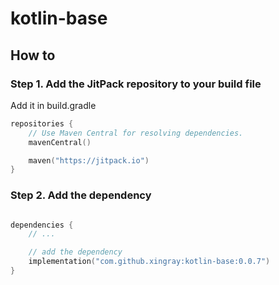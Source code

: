 # kotlin-base


## How to



### Step 1. Add the JitPack repository to your build file

Add it in build.gradle

```kotlin
repositories {
    // Use Maven Central for resolving dependencies.
    mavenCentral()

    maven("https://jitpack.io")
}
```


### Step 2. Add the dependency

```kotlin

dependencies {
    // ...

    // add the dependency
    implementation("com.github.xingray:kotlin-base:0.0.7")
}
```